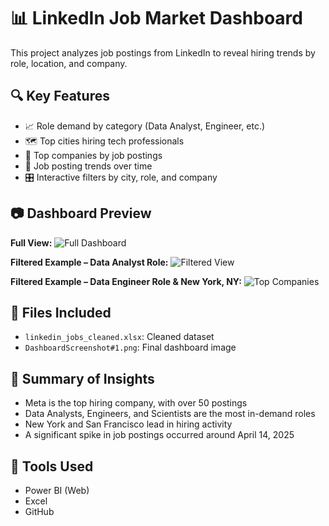 # 📊 LinkedIn Job Market Dashboard

This project analyzes job postings from LinkedIn to reveal hiring trends by role, location, and company.

## 🔍 Key Features
- 📈 Role demand by category (Data Analyst, Engineer, etc.)
- 🗺 Top cities hiring tech professionals
- 🏢 Top companies by job postings
- 📆 Job posting trends over time
- 🎛 Interactive filters by city, role, and company

## 📷 Dashboard Preview

**Full View:**
![Full Dashboard](Dashboard-ScreenShot#1.png)

**Filtered Example – Data Analyst Role:**
![Filtered View](Dashboard-ScreenShot#2.png)

**Filtered Example – Data Engineer Role & New York, NY:**
![Top Companies](Dashboard-ScreenShot#3.png)

## 📁 Files Included
- `linkedin_jobs_cleaned.xlsx`: Cleaned dataset
- `DashboardScreenshot#1.png`: Final dashboard image

## 🧠 Summary of Insights
- Meta is the top hiring company, with over 50 postings
- Data Analysts, Engineers, and Scientists are the most in-demand roles
- New York and San Francisco lead in hiring activity
- A significant spike in job postings occurred around April 14, 2025

## 🔗 Tools Used
- Power BI (Web)
- Excel
- GitHub

